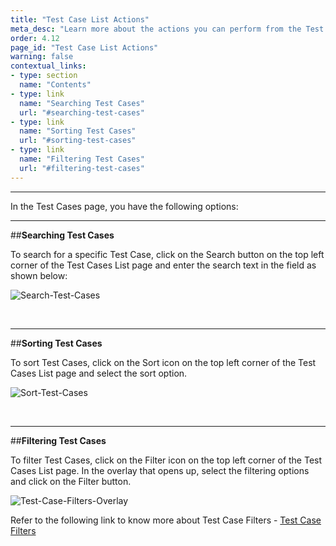```yaml
---
title: "Test Case List Actions"
meta_desc: "Learn more about the actions you can perform from the Test Cases List View such as search, sort, and filtering Test Cases in this article"
order: 4.12
page_id: "Test Case List Actions"
warning: false
contextual_links:
- type: section
  name: "Contents"
- type: link
  name: "Searching Test Cases"
  url: "#searching-test-cases"
- type: link
  name: "Sorting Test Cases"
  url: "#sorting-test-cases"
- type: link
  name: "Filtering Test Cases"
  url: "#filtering-test-cases"
---
```


---

In the Test Cases page, you have the following options:

---
##**Searching Test Cases**

To search for a specific Test Case, click on the Search button on the top left corner of the Test Cases List page and enter the search text in the field as shown below:

![Search-Test-Cases](https://s3.amazonaws.com/static-docs.testsigma.com/new_images/test-cases/manage/list-actions/Search-Test-Cases.png)

&emsp;

---
##**Sorting Test Cases**

To sort Test Cases, click on the Sort icon on the top left corner of the Test Cases List page and select the sort option.

![Sort-Test-Cases](https://s3.amazonaws.com/static-docs.testsigma.com/new_images/test-cases/manage/list-actions/Sort-Test-Cases.png)

&emsp;

---
##**Filtering Test Cases**

To filter Test Cases, click on the Filter icon on the top left corner of the Test Cases List page. In the overlay that opens up, select the filtering options and click on the Filter button.

![Test-Case-Filters-Overlay](https://s3.amazonaws.com/static-docs.testsigma.com/new_images/test-cases/manage/list-actions/Test-Case-Filters-Overlay.png)

Refer to the following link to know more about Test Case Filters - [Test Case Filters](https://testsigma.com/docs/test-cases/manage/filters/)

